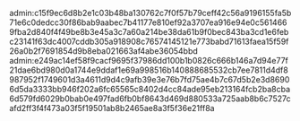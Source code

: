 admin:c15f9ec6d8b2e1c03b48ba130762c7f0f57b79ceff42c56a9196155fa5b71e6c0dedcc30f86bab9aabec7b41177e810ef92a3707ea916e94e0c5614669fba2d840f4f49be8b3e45a3c7a60a214be38da61b9f0bec843ba3cd1e6febc23141f63dc4007cddb305a918908c76574145121e773babd71613faea15f59f26a0b2f7691854d9b8eba021663af4abe36054bbd
admin:e249ac14ef58f9cacf9695f37986dd100b1b0826c666b146a7d94e77f21dae6bd980d0a1744e9ddaf1e69a998516b140888685532cb7ee7811d4df8987952f1749601d3a4611d9d4c9afb39e3e76b7fd75ae4b7c67d5b2e3d86906d5da3333bb946f202a6fc65565c8402d4cc84ade95eb213164fcb2ba8cba6d579fd6029b0bab0e497fad6fb0bf8643d469d880533a725aab8b6c7527cafd2ff3f4f473a03f5f19501ab8b2465ae8a3f5f36e21ff8a
